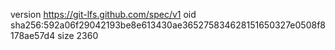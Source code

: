 version https://git-lfs.github.com/spec/v1
oid sha256:592a06f29042193be8e613430ae365275834628151650327e0508f8178ae57d4
size 2360
